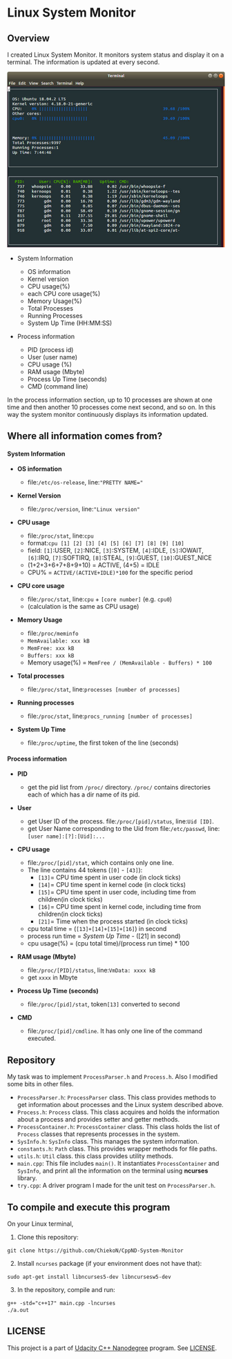 # Linux System Monitor

## Overview

I created Linux System Monitor. It monitors system status and display it on a terminal. The information is updated at every second.

![alt system_monitor](images/system_monitor_2.jpg)

- System Information
  - OS information
  - Kernel version
  - CPU usage(%)
  - each CPU core usage(%)
  - Memory Usage(%)
  - Total Processes
  - Running Processes
  - System Up Time (HH:MM:SS)

- Process information
  - PID (process id)
  - User (user name)
  - CPU usage (%)
  - RAM usage (Mbyte)
  - Process Up Time (seconds)
  - CMD (command line)

In the process information section, up to 10 processes are shown at one time and then another 10 processes come next second, and so on. In this way the system monitor continuously displays its information updated.

## Where all information comes from?
#### System Information
- **OS information**
  - file:`/etc/os-release`, line:`"PRETTY NAME="`

- **Kernel Version**
  - file:`/proc/version`, line:`"Linux version"`

- **CPU usage**
  - file:`/proc/stat`, line:`cpu`
  - format:`cpu [1] [2] [3] [4] [5] [6] [7] [8] [9] [10]`
  - field: `[1]`:USER, `[2]`:NICE, `[3]`:SYSTEM, `[4]`:IDLE, `[5]`:IOWAIT, `[6]`:IRQ, `[7]`:SOFTIRQ, `[8]`:STEAL, `[9]`:GUEST, `[10]`:GUEST_NICE
  - (1+2+3+6+7+8+9+10) = ACTIVE, (4+5) = IDLE
  - CPU% = `ACTIVE/(ACTIVE+IDLE)*100`  for the specific period

- **CPU core usage**
  - file:`/proc/stat`, line:`cpu` + `[core number]` (e.g. `cpu0`)
  - (calculation is the same as CPU usage)

- **Memory Usage**
  - file:`/proc/meminfo`
  - `MemAvailable: xxx kB`
  - `MemFree: xxx kB`
  - `Buffers: xxx kB`
  - Memory usage(%) = `MemFree / (MemAvailable - Buffers) * 100`

- **Total processes**
  - file:`/proc/stat`, line:`processes [number of processes]`

- **Running processes**
  - file:`/proc/stat`, line:`procs_running [number of processes]`

- **System Up Time**
  - file:`/proc/uptime`, the first token of the line (seconds)

#### Process information
- **PID**
  - get the pid list from `/proc/` directory. `/proc/` contains directories each of which has a dir name of its pid.

- **User**
  - get User ID of the process. file:`/proc/[pid]/status`, line:`Uid [ID]`.
  - get User Name corresponding to the Uid from file:`/etc/passwd`, line:`[user name]:[?]:[Uid]:...`

- **CPU usage**
  - file:`/proc/[pid]/stat`, which contains only one line.
  - The line contains 44 tokens (`[0]` - `[43]`):
    - `[13]`= CPU time spent in user code (in clock ticks)
    - `[14]`= CPU time spent in kernel code (in clock ticks)
    - `[15]`= CPU time spent in user code, including time from children(in clock ticks)
    - `[16]`= CPU time spent in kernel code, including time from children(in clock ticks)
    - `[21]`= Time when the process started (in clock ticks)
  - cpu total time = (`[13]+[14]+[15]+[16]`) in second
  - process run time = *System Up Time* - ([21] in second)
  - cpu usage(%) = (cpu total time)/(process run time) * 100

- **RAM usage (Mbyte)**
  - file:`/proc/[PID]/status`, line:`VmData: xxxx kB`
  - get `xxxx` in Mbyte

- **Process Up Time (seconds)**
  - file:`/proc/[pid]/stat`, token`[13]` converted to second

- **CMD**
  - file:`/proc/[pid]/cmdline`. It has only one line of the command executed.


## Repository
My task was to implement `ProcessParser.h` and `Process.h`. Also I modified some bits in other files.

 - `ProcessParser.h`: `ProcessParser` class. This class provides methods to get information about processes and the Linux system described above.
 - `Process.h`: `Process` class. This class acquires and holds the information about a process and provides setter and getter methods.
 - `ProcessContainer.h`: `ProcessContainer` class. This class holds the list of `Process` classes that represents processes in the system.
 - `SysInfo.h`: `SysInfo` class. This manages the system information.
 - `constants.h`: `Path` class. This provides wrapper methods for file paths.
 - `utils.h`: `Util` class. this class provides utility methods.
 - `main.cpp`: This file includes `main()`. It instantiates `ProcessContainer` and `SysInfo`, and print all the information on the terminal using **ncurses** library.
 - `try.cpp`: A driver program I made for the unit test on `ProcessParser.h`.

## To compile and execute this program

On your Linux terminal,

1. Clone this repository:
```
git clone https://github.com/ChiekoN/CppND-System-Monitor
```

2. Install `ncurses` package (if your environment does not have that):
```
sudo apt-get install libncurses5-dev libncursesw5-dev
```
3. In the repository, compile and run:
```
g++ -std="c++17" main.cpp -lncurses
./a.out
```

## LICENSE
This project is a part of [Udacity C++ Nanodegree](https://www.udacity.com/course/c-plus-plus-nanodegree--nd213) program. See [LICENSE](LICENSE).
